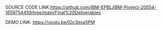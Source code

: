 SOURCE CODE LINK:https://github.com/IBM-EPBL/IBM-Project-20554-1659754459/tree/main/Final%20Deliverables

DEMO LINK: https://youtu.be/lOc3exa1jPM
